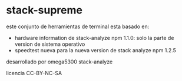 # stack-supreme

este conjunto de herramientas de terminal esta basado en:
- hardware information de stack-analyze npm 1.1.0:
    solo la parte de version de sistema operativo
- speedtest nueva para la nueva version de stack analyze npm 1.2.5

desarrollado por omega5300 stack-analyze

licencia CC-BY-NC-SA